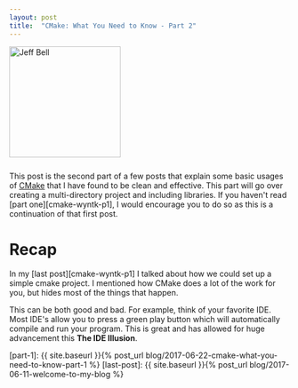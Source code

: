 ```yaml
---
layout: post
title:  "CMake: What You Need to Know - Part 2"
---
```

<img src="{{ site.url }}/assets/jeff-web.jpg" 
     alt="Jeff Bell" 
     style="width: 200px; height: 200px; padding-bottom: 25px" />  
This post is the second part of a few posts that explain some basic usages of
[CMake][cmake] that I have found to be clean and effective. This part will go
over creating a multi-directory project and including libraries. If you haven't 
read [part one][cmake-wyntk-p1], I would encourage you to do so as this is a 
continuation of that first post.

# Recap

In my [last post][cmake-wyntk-p1] I talked about how we could set up a simple
cmake project. I mentioned how CMake does a lot of the work for you, but hides
most of the things that happen. 

This can be both good and bad. For example,
think of your favorite IDE. Most IDE's allow you to press a green play button
which will automatically compile and run your program. This is great and has
allowed for huge advancement
this **The IDE Illusion**. 


[cmake]:          https://cmake.org
[cmake-tutorial]: https://cmake.org/cmake-tutorial/
[cmake-commands]: https://cmake.org/cmake/help/v3.8/manual/cmake-commands.7.html
[clion]:          https://www.jetbrains.com/clion/

[cmake-wyntk]:  https://github.com/jhbell/cmake-wyntk
[part-1]:       {{ site.baseurl }}{% post_url blog/2017-06-22-cmake-what-you-need-to-know-part-1 %}
[last-post]:    {{ site.baseurl }}{% post_url blog/2017-06-11-welcome-to-my-blog %}
